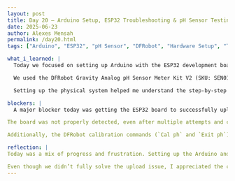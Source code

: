 ```yaml
---
layout: post
title: Day 20 – Arduino Setup, ESP32 Troubleshooting & pH Sensor Testing
date: 2025-06-23
author: Alexes Mensah
permalink: /day20.html
tags: ["Arduino", "ESP32", "pH Sensor", "DFRobot", "Hardware Setup", "Troubleshooting", "Serial Monitor"]

what_i_learned: |
  Today we focused on setting up Arduino with the ESP32 development board to test pH balance using a pH 7 buffer solution. We downloaded the Arduino IDE, configured the ESP32 board, and physically connected the components: ESP32, jumper wires, an adapter, and the pH sensor.

  We used the DFRobot Gravity Analog pH Sensor Meter Kit V2 (SKU: SEN0161-V2) and connected everything carefully to ensure communication with the Arduino Serial Monitor. The goal was to see live pH readings and try calibration using serial commands.

  Setting up the physical system helped me understand the step-by-step process of moving from hardware assembly to data collection in the Arduino environment. Although we encountered errors, it was a valuable experience in troubleshooting real-world hardware issues.

blockers: |
  A major blocker today was getting the ESP32 board to successfully upload code through the Arduino IDE. We repeatedly saw a failed uploading error.

The board was not properly detected, even after multiple attempts and cable checks.

Additionally, the DFRobot calibration commands (`Cal ph` and `Exit ph`) didn’t seem to register effectively. The pH readings stayed around the same level regardless of the calibration attempts, making it hard to confirm whether the sensor was fully responsive.

reflection: |
Today was a mix of progress and frustration. Setting up the Arduino and seeing the system partially work felt rewarding, but the upload errors and calibration challenges reminded me how technical details can really slow down hardware projects. It takes patience and careful step by step troubleshooting to get these systems working correctly.

Even though we didn’t fully solve the upload issue, I appreciated the chance to work with new components and learn more about serial communication, sensor calibration, and physical wiring. I’m looking forward to figuring out the ESP32 connection next and getting accurate pH readings into the serial monitor.
---
```


